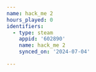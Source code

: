 ```yaml
---
name: hack_me 2
hours_played: 0
identifiers:
  - type: steam
    appid: '602890'
    name: hack_me 2
    synced_on: '2024-07-04'

---
```

